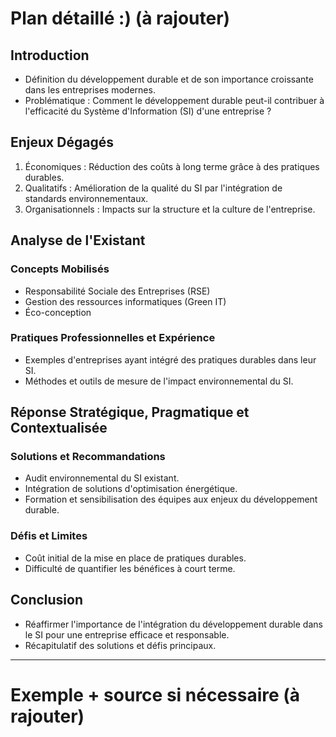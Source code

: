 # **Plan détaillé :)** (à rajouter)

## Introduction

- Définition du développement durable et de son importance croissante dans les entreprises modernes.
- Problématique : Comment le développement durable peut-il contribuer à l'efficacité du Système d'Information (SI) d'une entreprise ?

## Enjeux Dégagés

1. Économiques : Réduction des coûts à long terme grâce à des pratiques durables.
2. Qualitatifs : Amélioration de la qualité du SI par l'intégration de standards environnementaux.
3. Organisationnels : Impacts sur la structure et la culture de l'entreprise.

## Analyse de l'Existant

### Concepts Mobilisés

- Responsabilité Sociale des Entreprises (RSE)
- Gestion des ressources informatiques (Green IT)
- Éco-conception

### Pratiques Professionnelles et Expérience

- Exemples d'entreprises ayant intégré des pratiques durables dans leur SI.
- Méthodes et outils de mesure de l'impact environnemental du SI.

## Réponse Stratégique, Pragmatique et Contextualisée

### Solutions et Recommandations

- Audit environnemental du SI existant.
- Intégration de solutions d'optimisation énergétique.
- Formation et sensibilisation des équipes aux enjeux du développement durable.

### Défis et Limites

- Coût initial de la mise en place de pratiques durables.
- Difficulté de quantifier les bénéfices à court terme.

## Conclusion

- Réaffirmer l'importance de l'intégration du développement durable dans le SI pour une entreprise efficace et responsable.
- Récapitulatif des solutions et défis principaux.

---
# Exemple + source si nécessaire (à rajouter)